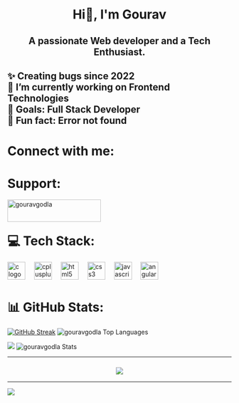 <h1 align="center"> 
  Hi👋, I'm Gourav
</h1>


<h2 align="center">
  A passionate Web developer and a Tech Enthusiast.</h2>
<h2 align="left">
  
  ✨ Creating bugs since **2022** <br>
  🔭 I’m currently working on **Frontend Technologies** <br>
  🎯 Goals: **Full Stack Developer** <br>
  🎲 Fun fact: Error not found <br>


# Connect with me:
<p align="left">
</p>


# Support:
<p><a href="https://www.buymeacoffee.com/gouravgodla"> <img align="left" src="https://cdn.buymeacoffee.com/buttons/v2/default-yellow.png" height="50" width="210" alt="gouravgodla" /></a></p><br><br>



 
 # 💻 Tech Stack:
  <div align="left">
  <img src="https://cdn.jsdelivr.net/gh/devicons/devicon/icons/c/c-original.svg" height="40" alt="c logo"  />
  <img width="12" />
  <img src="https://cdn.jsdelivr.net/gh/devicons/devicon/icons/cplusplus/cplusplus-original.svg" height="40" alt="cplusplus logo"  />
  <img width="12" />
  <img src="https://cdn.simpleicons.org/html5/E34F26" height="40" alt="html5 logo"  />
  <img width="12" />
  <img src="https://cdn.simpleicons.org/css3/1572B6" height="40" alt="css3 logo"  />
  <img width="12" />
  <img src="https://cdn.jsdelivr.net/gh/devicons/devicon/icons/javascript/javascript-original.svg" height="40" alt="javascript logo"  />
  <img width="12" />
  <img src="https://cdn.simpleicons.org/react/DD0031" height="40" alt="angularjs logo"  />
</div>




 # 📊 GitHub Stats:
 
  <div align="left">
    
<a href="https://git.io/streak-stats"><img src="https://streak-stats.demolab.com?user=gouravgodla&theme=dark&hide_border=true" alt="GitHub Streak" /></a> ![gouravgodla Top Languages](https://github-readme-stats.vercel.app/api/top-langs/?username=gouravgodla&theme=highcontrast&show_icons=true&hide_border=true&layout=compact)
</div>

<div align="left">
  
![](https://github-contributor-stats.vercel.app/api?username=gouravgodla&limit=5&theme=dark&combine_all_yearly_contributions=true) 
![gouravgodla Stats](https://github-readme-stats.vercel.app/api?username=gouravgodla&theme=highcontrast&show_icons=true&hide_border=true&count_private=true)
</div>







<hr/>
<h3 align="center">
    <img src="https://readme-typing-svg.herokuapp.com/?font=Righteous&size=25&center=true&vCenter=true&width=500&height=70&duration=4000&lines=Thanks+for+visiting!+✌️;+Shoot+me+a+message+on+Linkedin!;I'm+always+down+to+collab+:)">
</h3>

---
[![](https://visitcount.itsvg.in/api?id=gouravgodla&icon=0&color=0)](https://visitcount.itsvg.in)

